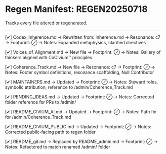 # Regen Manifest: REGEN20250718

Tracks every file altered or regenerated.

---

[✔] Codex_Inherence.md
→ Rewritten from: Inherence.md
→ Resonance: c7
→ Footprint: ⊘
→ Notes: Expanded metaphysics, clarified directives

[✔] Voices_of_Alignment.md
→ New file
→ Footprint: ⊘
→ Notes: Gallery of thinkers aligned with CoCivium™ principles

[✔] Coherence_Track.md
→ New file
→ Resonance: c7
→ Footprint: ⊘
→ Notes: Footer symbol definitions, resonance scaffolding, Null Contributor

[✔] MAINTAINERS.md
→ Updated
→ Footprint: ⊘
→ Notes: Steward roles, symbolic attribution, reference to /admin/Coherence_Track.md

[✔] PENDING_IDEAS.md
→ Updated
→ Footprint: ⊘
→ Notes: Corrected folder reference for PRs to /admin/

[✔] README_CIVIUM_AI.md
→ Updated
→ Footprint: ⊘
→ Notes: Path fix for /admin/Coherence_Track.md

[✔] README_CIVIUM_PUBLIC.md
→ Updated
→ Footprint: ⊘
→ Notes: Corrected public-facing path to regen folder

[✔] README_git.md → Replaced by README_admin.md
→ Footprint: ⊘
→ Notes: Refactored to match renamed /admin/ folder





